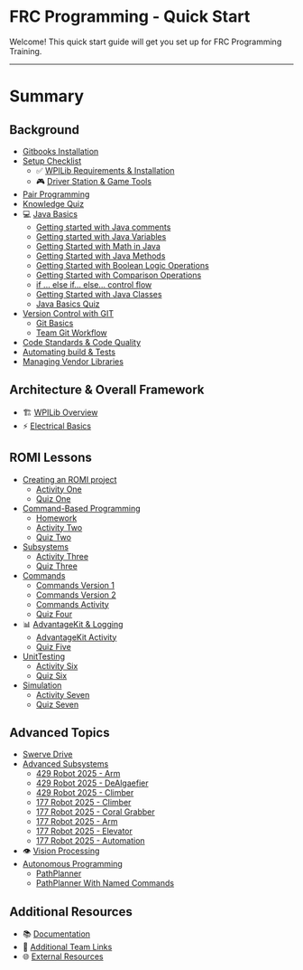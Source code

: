 # FRC Programming - Quick Start

Welcome! This quick start guide will get you set up for FRC Programming Training.

---

# Summary

## Background
- [Gitbooks Installation](background/setup/gitbooks-installation.md)
- [Setup Checklist](background/install/setup-checklist-handout.md)
  - ✅ [WPILib Requirements & Installation](background/install/application-requirements.md)
  - 🎮 [Driver Station & Game Tools](background/install/driver-station.md)
- [Pair Programming](background/intro/pairprogramming.md)
- [Knowledge Quiz](background/JavaKnowledgeQuiz.md)
- 💻 [Java Basics](background/basics/java-basics.md)
  - [Getting started with Java comments](background/basics/PartOne_Comments.md)
  - [Getting started with Java Variables](background/basics/PartTwo_Variables.md)
  - [Getting Started with Math in Java](background/basics/PartThree_Math.md)
  - [Getting Started with Java Methods](background/basics/PartFour_Methods.md)
  - [Getting Started with Boolean Logic Operations](background/basics/PartFive_BooleanOperators.md)
  - [Getting Started with Comparison Operations](background/basics/PartSix_ComparisonOperators.md)
  - [if ... else if... else... control flow](background/basics/PartSeven_IfElseIfElse.md)
  - [Getting Started with Java Classes](background/basics/PartEight_Classes.md)
  - [Java Basics Quiz](background/basics/JavaBasicsQuiz.md)
- [Version Control with GIT](background/versioncontrol/version_control.md)
  - [Git Basics](background/versioncontrol/git-basics.md)
  - [Team Git Workflow](background/versioncontrol/team-git-workflow.md)
- [Code Standards & Code Quality](background/standards/code-standards.md)
- [Automating build & Tests](background/standards/automating-buildandtests.md)
- [Managing Vendor Libraries](background/vendordeps/vendor-libraries.md)

## Architecture & Overall Framework
- 🏗️ [WPILib Overview](architecture/wpilib-overview.md)
- ⚡ [Electrical Basics](architecture/electrical-basics.md)

## ROMI Lessons
- [Creating an ROMI project](romi/One/creating-romi-project.md)
  - [Activity One](romi/One/ActivityOne.md)
  - [Quiz One](romi/One/QuizOne.md)
- [Command-Based Programming](romi/Two/command-based-programming.md)
  - [Homework](romi/Two/Homework-Two.md)
  - [Activity Two](romi/Two/ActivityTwo.md)
  - [Quiz Two](romi/Two/QuizTwo.md)
- [Subsystems](romi/Three/subsystems.md)
  - [Activity Three](romi/Three/subsystem-lesson.md)
  - [Quiz Three](romi/Three/QuizOne.md)
- [Commands](romi/Four/commands.md)
  - [Commands Version 1](romi/Four/commands-version1.md)
  - [Commands Version 2](romi/Four/commands-version2.md)
  - [Commands Activity](romi/Four/commands-activity.md)
  - [Quiz Four](romi/Four/QuizThree.md)
- 📊 [AdvantageKit & Logging](romi/Five/advantagekit-logging.md)
  - [AdvantageKit Activity](romi/Five/advantagekit-lesson.md)
  - [Quiz Five](romi/Five/QuizFive.md)
- [UnitTesting](romi/Six/unittesting.md)
  - [Activity Six](romi/Six/QuizSix.md)
  - [Quiz Six](romi/Six/QuizSix.md)
- [Simulation](romi/Seven/simulation.md)
  - [Activity Seven](romi/Seven/QuizSeven.md)
  - [Quiz Seven](romi/Seven/QuizSeven.md)

## Advanced Topics
- [Swerve Drive](advanced/swerve-drive.md)
- [Advanced Subsystems](advanced/advanced-subsystems.md)
  -  [429 Robot 2025 - Arm](advanced/advanced-subsystems.md)
  -  [429 Robot 2025 - DeAlgaefier](advanced/advanced-subsystems.md)
  -  [429 Robot 2025 - Climber](advanced/advanced-subsystems.md)
  -  [177 Robot 2025 - Climber](advanced/advanced-subsystems.md)
  -  [177 Robot 2025 - Coral Grabber](advanced/advanced-subsystems.md)
  -  [177 Robot 2025 - Arm](advanced/advanced-subsystems.md)
  -  [177 Robot 2025 - Elevator](advanced/advanced-subsystems.md)
  -  [177 Robot 2025 - Automation](advanced/advanced-subsystems.md)
- 👁️ [Vision Processing](advanced/vision.md)
- [Autonomous Programming](advanced/autonomous.md)
  - [PathPlanner](advanced/autonomous.md)
  - [PathPlanner With Named Commands](advanced/autonomous.md)

## Additional Resources
- 📚 [Documentation](resources/documentation.md)
- 🔗 [Additional Team Links](resources/team-links.md)
- 🌐 [External Resources](resources/external-resources.md)
